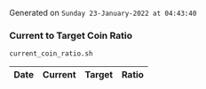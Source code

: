 Generated on `Sunday 23-January-2022 at 04:43:40`

### Current to Target Coin Ratio
`current_coin_ratio.sh`

Date|Current|Target|Ratio
---|---|---|---
